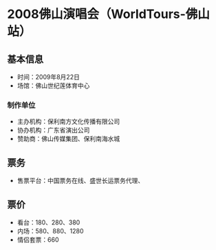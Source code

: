 # 2008佛山演唱会（WorldTours-佛山站）

## 基本信息
- 时间：2009年8月22日
- 场馆：佛山世纪莲体育中心

### 制作单位
- 主办机构：保利南方文化传播有限公司
- 协办机构：广东省演出公司
- 赞助商：佛山传媒集团、保利南海水城

## 票务
- 售票平台：中国票务在线、盛世长运票务代理、

## 票价
- 看台：180、280、380
- 内场：580、880、1280
- 情侣套票：660